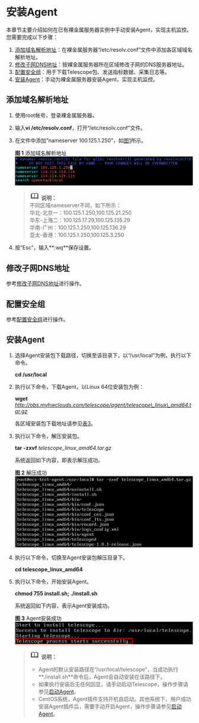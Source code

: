 # 安装Agent<a name="ZH-CN_TOPIC_0141766647"></a>

本章节主要介绍如何在已有裸金属服务器实例中手动安装Agent，实现主机监控。您需要完成以下步骤：

1.  [添加域名解析地址](#zh-cn_topic_0104704865_section20336159191311)：在裸金属服务器“/etc/resolv.conf”文件中添加各区域域名解析地址。
2.  [修改子网DNS地址](#zh-cn_topic_0104704865_section24544395145)：按裸金属服务器所在区域修改子网的DNS服务器地址。
3.  [配置安全组](#zh-cn_topic_0104704865_section49331415141516)：用于下载Telescope包、发送指标数据、采集日志等。
4.  [安装Agent](#zh-cn_topic_0104704865_section2500354141513)：手动为裸金属服务器安装Agent，实现主机监控。

## 添加域名解析地址<a name="zh-cn_topic_0104704865_section20336159191311"></a>

1.  使用root帐号，登录裸金属服务器。
2.  输入**vi /etc/resolv.conf**，打开“/etc/resolv.conf”文件。
3.  在文件中添加“nameserver 100.125.1.250”，如[图1](#zh-cn_topic_0104704865_fig185163506199)所示。

    **图 1**  添加域名解析地址<a name="zh-cn_topic_0104704865_fig185163506199"></a>  
    ![](figures/添加域名解析地址.png "添加域名解析地址")

    >![](public_sys-resources/icon-note.gif) **说明：**   
    >不同区域nameserver不同，如下所示：  
    >华北-北京一：100.125.1.250,100.125.21.250  
    >华东-上海二：100.125.17.29,100.125.135.29  
    >华南-广州：100.125.1.250,100.125.136.29  
    >亚太-香港：100.125.1.250,100.125.3.250  

4.  按“Esc”，输入**:wq**保存设置。

## 修改子网DNS地址<a name="zh-cn_topic_0104704865_section24544395145"></a>

参考[修改子网DNS地址](自动安装配置Agent（新创建裸金属服务器）.md#zh-cn_topic_0104704446_section99035364202)进行操作。

## 配置安全组<a name="zh-cn_topic_0104704865_section49331415141516"></a>

参考[配置安全组](自动安装配置Agent（新创建裸金属服务器）.md#zh-cn_topic_0104704446_section199181037202414)进行操作。

## 安装Agent<a name="zh-cn_topic_0104704865_section2500354141513"></a>

1.  选择Agent安装包下载路径，切换至该目录下，以“/usr/local”为例，执行以下命令。

    **cd /usr/local**

2.  执行以下命令，下载Agent，以Linux 64位安装包为例：

    **wget** _http://obs.myhwclouds.com/telescope/agent/telescope\_linux\_amd64.tar.gz_

    各区域安装包下载地址请参见[表3](自动安装配置Agent（新创建裸金属服务器）.md#zh-cn_topic_0104704446_table8441794366)。

3.  执行以下命令，解压安装包。

    **tar -zxvf** _telescope\_linux\_amd64.tar.gz_

    系统返回如下内容，即表示解压成功。

    **图 2**  解压成功<a name="zh-cn_topic_0104704865_fig29707322281"></a>  
    ![](figures/解压成功.png "解压成功")

4.  执行以下命令，切换至Agent安装包解压目录下。

    **cd telescope\_linux\_amd64**

5.  执行以下命令，开始安装Agent。

    **chmod 755 install.sh; ./install.sh**

    系统返回如下内容，表示Agent安装成功。

    **图 3**  Agent安装成功<a name="zh-cn_topic_0104704865_fig762151314318"></a>  
    ![](figures/Agent安装成功.png "Agent安装成功")

    >![](public_sys-resources/icon-note.gif) **说明：**   
    >-   Agent的默认安装路径在“/usr/local/telescope”，当成功执行**./install.sh**命令后，Agent会自动安装在该路径下。  
    >-   如果执行安装后无任何回显，请手动启动Telescope，操作步骤请参见[启动Agent](管理Agent.md#zh-cn_topic_0104704867_section18605194154420)。  
    >-   CentOS系统，Agent插件支持开机自启动。其他系统下，用户成功安装Agent插件后，需要手动开启Agent，操作步骤请参见[启动Agent](管理Agent.md#zh-cn_topic_0104704867_section18605194154420)。  


